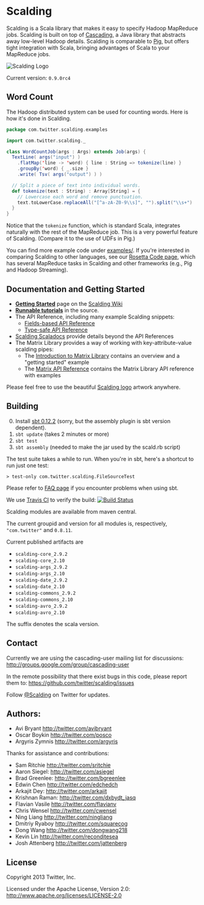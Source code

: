 # Scalding

Scalding is a Scala library that makes it easy to specify Hadoop MapReduce jobs. Scalding is built on top of [Cascading](http://www.cascading.org/), a Java library that abstracts away low-level Hadoop details. Scalding is comparable to [Pig](http://pig.apache.org/), but offers tight integration with Scala, bringing advantages of Scala to your MapReduce jobs.

![Scalding Logo](https://raw.github.com/twitter/scalding/develop/logo/scalding.png)

Current version: `0.9.0rc4`

## Word Count

The Hadoop distributed system can be used for counting words. Here is how it's done in Scalding.

```scala
package com.twitter.scalding.examples

import com.twitter.scalding._

class WordCountJob(args : Args) extends Job(args) {
  TextLine( args("input") )
    .flatMap('line -> 'word) { line : String => tokenize(line) }
    .groupBy('word) { _.size }
    .write( Tsv( args("output") ) )

  // Split a piece of text into individual words.
  def tokenize(text : String) : Array[String] = {
    // Lowercase each word and remove punctuation.
    text.toLowerCase.replaceAll("[^a-zA-Z0-9\\s]", "").split("\\s+")
  }
}
```

Notice that the `tokenize` function, which is standard Scala, integrates naturally with the rest of the MapReduce job. This is a very powerful feature of Scalding. (Compare it to the use of UDFs in Pig.)

You can find more example code under [examples/](https://github.com/twitter/scalding/tree/master/scalding-core/src/main/scala/com/twitter/scalding/examples). If you're interested in comparing Scalding to other languages, see our [Rosetta Code page](https://github.com/twitter/scalding/wiki/Rosetta-Code), which has several MapReduce tasks in Scalding and other frameworks (e.g., Pig and Hadoop Streaming).

## Documentation and Getting Started

* [**Getting Started**](https://github.com/twitter/scalding/wiki/Getting-Started) page on the [Scalding Wiki](https://github.com/twitter/scalding/wiki)
* [**Runnable tutorials**](https://github.com/twitter/scalding/tree/master/tutorial) in the source.
* The API Reference, including many example Scalding snippets:
  * [Fields-based API Reference](https://github.com/twitter/scalding/wiki/Fields-based-API-Reference)
  * [Type-safe API Reference](https://github.com/twitter/scalding/wiki/Type-safe-api-reference)
* [Scalding Scaladocs](http://twitter.github.com/scalding) provide details beyond the API References
* The Matrix Library provides a way of working with key-attribute-value scalding pipes:
  * The [Introduction to Matrix Library](https://github.com/twitter/scalding/wiki/Introduction-to-Matrix-Library) contains an overview and a "getting started" example
  * The [Matrix API Reference](https://github.com/twitter/scalding/wiki/Matrix-API-Reference) contains the Matrix Library API reference with examples

Please feel free to use the beautiful [Scalding logo](https://drive.google.com/folderview?id=0B3i3pDi3yVgNbm9pMUdDcHFKVEk&usp=sharing) artwork anywhere.

## Building
0. Install [sbt 0.12.2](http://www.scala-sbt.org/release/docs/Getting-Started/Setup.html) (sorry, but the assembly plugin is sbt version dependent).
1. ```sbt update``` (takes 2 minutes or more)
2. ```sbt test```
3. ```sbt assembly``` (needed to make the jar used by the scald.rb script)

The test suite takes a while to run. When you're in sbt, here's a shortcut to run just one test:

```> test-only com.twitter.scalding.FileSourceTest```

Please refer to [FAQ page](https://github.com/twitter/scalding/wiki/Frequently-asked-questions#issues-with-sbt) if you encounter problems when using sbt.

We use [Travis CI](http://travis-ci.org/) to verify the build:
[![Build Status](https://secure.travis-ci.org/twitter/scalding.png)](http://travis-ci.org/twitter/scalding)

Scalding modules are available from maven central.

The current groupid and version for all modules is, respectively, `"com.twitter"` and  `0.8.11`.

Current published artifacts are

* `scalding-core_2.9.2`
* `scalding-core_2.10`
* `scalding-args_2.9.2`
* `scalding-args_2.10`
* `scalding-date_2.9.2`
* `scalding-date_2.10`
* `scalding-commons_2.9.2`
* `scalding-commons_2.10`
* `scalding-avro_2.9.2`
* `scalding-avro_2.10`


The suffix denotes the scala version.

## Contact

Currently we are using the cascading-user mailing list for discussions:
<http://groups.google.com/group/cascading-user>

In the remote possibility that there exist bugs in this code, please report them to:
<https://github.com/twitter/scalding/issues>

Follow [@Scalding](http://twitter.com/scalding) on Twitter for updates.

## Authors:
* Avi Bryant <http://twitter.com/avibryant>
* Oscar Boykin <http://twitter.com/posco>
* Argyris Zymnis <http://twitter.com/argyris>

Thanks for assistance and contributions:

* Sam Ritchie <http://twitter.com/sritchie>
* Aaron Siegel: <http://twitter.com/asiegel>
* Brad Greenlee: <http://twitter.com/bgreenlee>
* Edwin Chen <http://twitter.com/edchedch>
* Arkajit Dey: <http://twitter.com/arkajit>
* Krishnan Raman: <http://twitter.com/dxbydt_jasq>
* Flavian Vasile <http://twitter.com/flavianv>
* Chris Wensel <http://twitter.com/cwensel>
* Ning Liang <http://twitter.com/ningliang>
* Dmitriy Ryaboy <http://twitter.com/squarecog>
* Dong Wang <http://twitter.com/dongwang218>
* Kevin Lin <http://twitter.com/reconditesea>
* Josh Attenberg <http://twitter.com/jattenberg>

## License
Copyright 2013 Twitter, Inc.

Licensed under the Apache License, Version 2.0: http://www.apache.org/licenses/LICENSE-2.0
